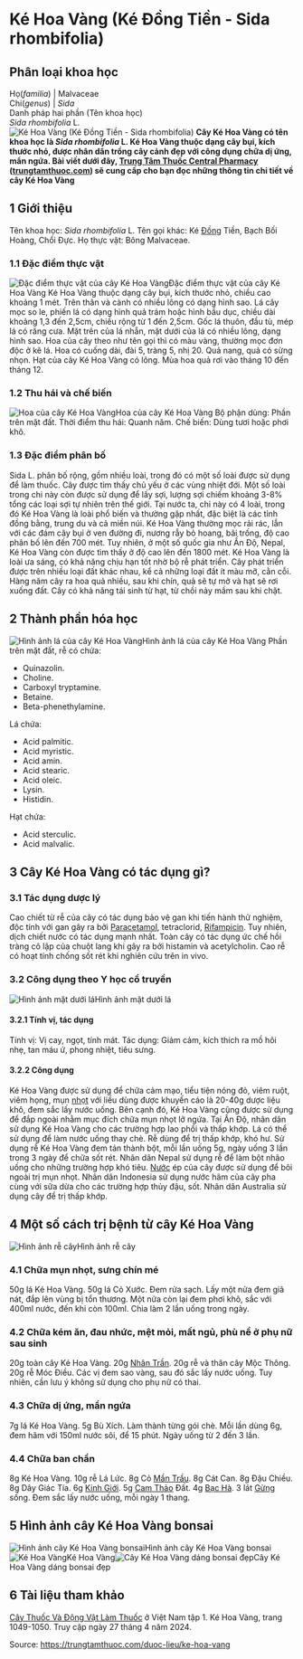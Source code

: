 # Ké Hoa Vàng (Ké Đồng Tiền - Sida rhombifolia)

Phân loại khoa học  
---  
Họ(_familia_) | Malvaceae  
Chi(_genus_) | _Sida_  
Danh pháp hai phần (Tên khoa học)  
_Sida rhombifolia_ L.  
![Ké Hoa Vàng \(Ké Đồng Tiền - Sida rhombifolia\)](https://trungtamthuoc.com/images/others/cay-ke-hoa-vang-1333.jpg)
**Cây Ké Hoa Vàng có tên khoa học là _Sida rhombifolia_ L. Ké Hoa Vàng thuộc dạng cây bụi, kích thước nhỏ, được nhân dân trồng cây cảnh đẹp với công dụng chữa dị ứng, mẩn ngứa. Bài viết dưới đây, [Trung Tâm Thuốc Central Pharmacy](https://trungtamthuoc.com/ "Trung Tâm Thuốc Central Pharmacy") ([trungtamthuoc.com](https://trungtamthuoc.com/ "trungtamthuoc.com")) sẽ cung cấp cho bạn đọc những thông tin chi tiết về cây Ké Hoa Vàng**
##  1 Giới thiệu
Tên khoa học: _Sida rhombifolia_ L.
Tên gọi khác: Ké [Đồng](https://trungtamthuoc.com/hoat-chat/dong "Đồng") Tiền, Bạch Bối Hoàng, Chổi Đực.
Họ thực vật: Bông Malvaceae.
### 1.1 Đặc điểm thực vật
![Đặc điểm thực vật của cây Ké Hoa Vàng](https://trungtamthuoc.com/images/item/cay-ke-hoa-vang-0.jpg)Đặc điểm thực vật của cây Ké Hoa Vàng
Ké Hoa Vàng thuộc dạng cây bụi, kích thước nhỏ, chiều cao khoảng 1 mét. Trên thân và cành có nhiều lông có dạng hình sao.
Lá cây mọc so le, phiến lá có dạng hình quả trám hoặc hình bầu dục, chiều dài khoảng 1,3 đến 2,5cm, chiều rộng từ 1 đến 2,5cm. Gốc lá thuôn, đầu tù, mép lá có răng cưa. Mặt trên của lá nhẵn, mặt dưới của lá có nhiều lông, dạng hình sao.
Hoa của cây theo như tên gọi thì có màu vàng, thường mọc đơn độc ở kẽ lá. Hoa có cuống dài, đài 5, tràng 5, nhị 20.
Quả nang, quả có sừng nhọn.
Hạt của cây Ké Hoa Vàng có lông.
Mùa hoa quả rơi vào tháng 10 đến tháng 12.
### 1.2 Thu hái và chế biến
![Hoa của cây Ké Hoa Vàng](https://trungtamthuoc.com/images/item/cay-ke-hoa-vang-1.jpg)Hoa của cây Ké Hoa Vàng
Bộ phận dùng: Phần trên mặt đất.
Thời điểm thu hái: Quanh năm.
Chế biến: Dùng tươi hoặc phơi khô.
### 1.3 Đặc điểm phân bố
Sida L. phân bố rộng, gồm nhiều loài, trong đó có một số loài được sử dụng để làm thuốc. Cây được tìm thấy chủ yếu ở các vùng nhiệt đới. Một số loài trong chi này còn được sử dụng để lấy sợi, lượng sợi chiếm khoảng 3-8% tổng các loại sợi tự nhiên trên thế giới.
Tại nước ta, chi này có 4 loài, trong đó Ké Hoa Vàng là loài phổ biến và thường gặp nhất, đặc biệt là các tỉnh đồng bằng, trung du và cả miền núi.
Ké Hoa Vàng thường mọc rải rác, lẫn với các đám cây bụi ở ven đường đi, nương rẫy bỏ hoang, bãi trống, độ cao phân bố lên đến 700 mét. Tuy nhiên, ở một số quốc gia như Ấn Độ, Nepal, Ké Hoa Vàng còn được tìm thấy ở độ cao lên đến 1800 mét.
Ké Hoa Vàng là loài ưa sáng, có khả năng chịu hạn tốt nhờ bộ rễ phát triển. Cây phát triển được trên nhiều loại đất khác nhau, kể cả những loại đất ít màu mỡ, cằn cỗi. Hàng năm cây ra hoa quả nhiều, sau khi chín, quả sẽ tự mở và hạt sẽ rơi xuống đất.
Cây có khả năng tái sinh từ hạt, từ chồi nảy mầm sau khi chặt.
##  2 Thành phần hóa học
![Hình ảnh lá của cây Ké Hoa Vàng](https://trungtamthuoc.com/images/item/cay-ke-hoa-vang-2.jpg)Hình ảnh lá của cây Ké Hoa Vàng
Phần trên mặt đất, rễ có chứa:
  * Quinazolin.
  * Choline.
  * Carboxyl tryptamine.
  * Betaine.
  * Beta-phenethylamine.


Lá chứa:
  * Acid palmitic.
  * Acid myristic.
  * Acid amin.
  * Acid stearic.
  * Acid oleic.
  * Lysin.
  * Histidin.


Hạt chứa:
  * Acid sterculic.
  * Acid malvalic.


##  3 Cây Ké Hoa Vàng có tác dụng gì?
### 3.1 Tác dụng dược lý
Cao chiết từ rễ của cây có tác dụng bảo vệ gan khi tiến hành thử nghiệm, độc tính với gan gây ra bởi [Paracetamol](https://trungtamthuoc.com/hoat-chat/paracetamol "Paracetamol"), tetraclorid, [Rifampicin](https://trungtamthuoc.com/hoat-chat/rifampicin "Rifampicin"). Tuy nhiên, dịch chiết nước có tác dụng mạnh nhất.
Toàn cây có tác dụng ức chế hồi tràng cô lập của chuột lang khi gây ra bởi histamin và acetylcholin.
Cao rễ có hoạt tính chống sốt rét khi nghiên cứu trên in vivo.
### 3.2 Công dụng theo Y học cổ truyền
![Hình ảnh mặt dưới lá](https://trungtamthuoc.com/images/item/cay-ke-hoa-vang-3.jpg)Hình ảnh mặt dưới lá
#### 3.2.1 Tính vị, tác dụng
Tính vị: Vị cay, ngọt, tính mát.
Tác dụng: Giảm cảm, kích thích ra mồ hôi nhẹ, tan máu ứ, phong nhiệt, tiêu sưng.
#### 3.2.2 Công dụng
Ké Hoa Vàng được sử dụng để chữa cảm mạo, tiểu tiện nóng đỏ, viêm ruột, viêm họng, mụn [nhọt](https://trungtamthuoc.com/bai-viet/nhot "nhọt") với liều dùng được khuyến cáo là 20-40g dược liệu khô, đem sắc lấy nước uống.
Bên cạnh đó, Ké Hoa Vàng cũng được sử dụng để đắp ngoài nhằm mục đích chữa mụn nhọt lở ngứa.
Tại Ấn Độ, nhân dân sử dụng Ké Hoa Vàng cho các trường hợp lao phổi và thấp khớp.
Lá có thể sử dụng để làm nước uống thay chè.
Rễ dùng để trị thấp khớp, khó hư.
Sử dụng rễ Ké Hoa Vàng đem tán thành bột, mỗi lần uống 5g, ngày uống 3 lần trong 3 ngày để chữa sốt rét.
Nhân dân Nepal sử dụng rễ để làm bột nhão uống cho những trường hợp khó tiêu. [Nước](https://trungtamthuoc.com/hoat-chat/nuoc "Nước") ép của cây được sử dụng để bôi ngoài trị mụn nhọt.
Nhân dân Indonesia sử dụng nước hãm của cây pha cùng với sữa dừa cho các trường hợp thủy đậu, sốt.
Nhân dân Australia sử dụng cây để trị thấp khớp.
##  4 Một số cách trị bệnh từ cây Ké Hoa Vàng
![Hình ảnh rễ cây](https://trungtamthuoc.com/images/item/cay-ke-hoa-vang-4.jpg)Hình ảnh rễ cây
### 4.1 Chữa mụn nhọt, sưng chín mé
50g lá Ké Hoa Vàng.
50g lá Cỏ Xước.
Đem rửa sạch.
Lấy một nửa đem giã nát, đắp lên vùng bị tổn thương.
Một nửa còn lại đem phơi khô, sắc với 400ml nước, đến khi còn 100ml. Chia làm 2 lần uống trong ngày.
### 4.2 Chữa kém ăn, đau nhức, mệt mỏi, mất ngủ, phù nề ở phụ nữ sau sinh
20g toàn cây Ké Hoa Vàng.
20g [Nhân Trần](https://trungtamthuoc.com/hoat-chat/nhan-tran "Nhân Trần").
20g rễ và thân cây Mộc Thông.
20g rễ Móc Điều.
Các vị đem sao vàng, sau đó sắc lấy nước uống.
Tuy nhiên, cần lưu ý không sử dụng cho phụ nữ có thai.
### 4.3 Chữa dị ứng, mẩn ngứa
7g lá Ké Hoa Vàng.
5g Bù Xích.
Làm thành từng gói chè.
Mỗi lần dùng 6g, đem hãm với 150ml nước sôi, để 15 phút.
Ngày uống từ 2 đến 3 lần.
### 4.4 Chữa ban chẩn
8g Ké Hoa Vàng.
10g rễ Lá Lức.
8g Cỏ [Mần Trầu](https://trungtamthuoc.com/duoc-lieu/co-man-trau "Mần Trầu").
8g Cát Can.
8g Đậu Chiều.
8g Dây Giác Tía.
6g [Kinh Giới](https://trungtamthuoc.com/hoat-chat/kinh-gioi "Kinh Giới").
5g [Cam Thảo](https://trungtamthuoc.com/duoc-lieu/cam-thao-32 "Cam Thảo") Đất.
4g [Bạc Hà](https://trungtamthuoc.com/duoc-lieu/bac-ha "Bạc Hà").
3 lát [Gừng](https://trungtamthuoc.com/hoat-chat/gung "Gừng") sống.
Đem sắc lấy nước uống, mỗi ngày 1 thang.
##  5 Hình ảnh cây Ké Hoa Vàng bonsai
![Hình ảnh cây Ké Hoa Vàng bonsai](https://trungtamthuoc.com/images/item/cay-ke-hoa-vang-5.jpg)Hình ảnh cây Ké Hoa Vàng bonsai![Ké Hoa Vàng](https://trungtamthuoc.com/images/item/cay-ke-hoa-vang-6.jpg)Ké Hoa Vàng![Cây Ké Hoa Vàng dáng bonsai đẹp](https://trungtamthuoc.com/images/item/cay-ke-hoa-vang-7.jpg)Cây Ké Hoa Vàng dáng bonsai đẹp
##  6 Tài liệu tham khảo
[Cây Thuốc Và Động Vật Làm Thuốc](https://trungtamthuoc.com/bai-viet/doc-online-va-tai-mien-phi-pdf-sach-cay-thuoc-va-dong-vat-lam-thuoc-o-viet-nam "Cây Thuốc Và Động Vật Làm Thuốc") ở Việt Nam tập 1. Ké Hoa Vàng, trang 1049-1050. Truy cập ngày 27 tháng 4 năm 2024.


Source: https://trungtamthuoc.com/duoc-lieu/ke-hoa-vang
